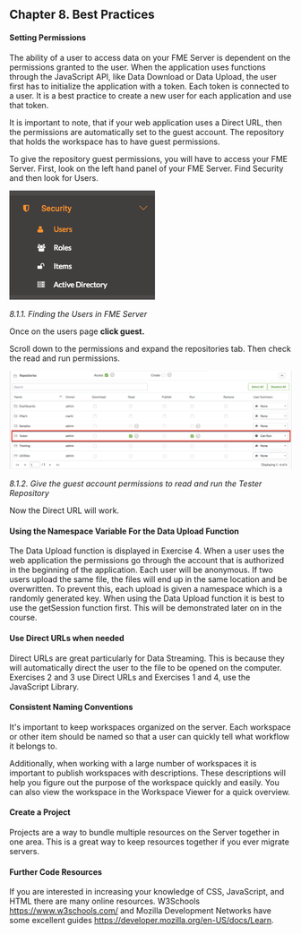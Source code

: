 Chapter 8. Best Practices
-------------------------

#### Setting Permissions

The ability of a user to access data on your FME Server is dependent on the permissions granted to the user. When the application uses
functions through the JavaScript API, like Data Download or Data Upload,
the user first has to initialize the application with a token. Each
token is connected to a user. It is a best practice to create a new user
for each application and use that token.

It is important to note, that if your web application uses a
Direct URL, then the permissions are automatically set to the guest
account. The repository that holds the workspace has to have guest
permissions.

To give the repository guest permissions, you will have to access your FME Server. First, look on the left hand panel
of your FME Server. Find Security and then look for Users.

![](./Images/8.1.1.Users.png)


*8.1.1. Finding the Users in FME Server*

Once on the users page **click guest.**

Scroll down to the permissions and expand the repositories tab. Then
check the read and run permissions.

![](./Images/8.1.2.Permissions.png)

*8.1.2. Give the guest account permissions to read and run the Tester
Repository*

Now the Direct URL will work.

#### Using the Namespace Variable For the Data Upload Function

The Data Upload function is displayed in Exercise 4. When a user uses
the web application the permissions go through the account that is
authorized in the beginning of the application. Each user will be
anonymous. If two users upload the same file, the files will end up
in the same location and be overwritten. To prevent this, each upload is
given a namespace which is a randomly generated key. When using the Data
Upload function it is best to use the getSession function first. This will be demonstrated later on in the course.

#### Use Direct URLs when needed

Direct URLs are great particularly for Data Streaming. This is because
they will automatically direct the user to the file to be opened on the
computer. Exercises 2 and 3 use Direct URLs and Exercises 1 and
4, use the JavaScript Library.

#### Consistent Naming Conventions

 It's important to keep workspaces organized on the server. Each
workspace or other item should be named so that a user can quickly tell
what workflow it belongs to.

Additionally, when working with a large number of workspaces it is important to publish workspaces with descriptions. These descriptions will help you figure out the purpose of the workspace quickly and easily. You can also view the workspace in the Workspace Viewer for a quick overview.

#### Create a Project

Projects are a way to bundle multiple resources on the Server together
in one area. This is a great way to keep resources together if you ever
migrate servers.

#### Further Code Resources

If you are interested in increasing your knowledge of CSS, JavaScript, and HTML there are many online resources. W3Schools https://www.w3schools.com/ and Mozilla Development Networks have some excellent guides https://developer.mozilla.org/en-US/docs/Learn. 
